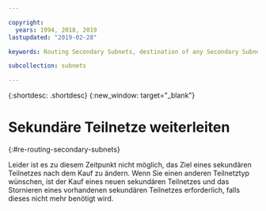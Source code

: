 ```yaml
---

copyright:
  years: 1994, 2018, 2019
lastupdated: "2019-02-28"

keywords: Routing Secondary Subnets, destination of any Secondary Subnet, different type of subnet

subcollection: subnets

---
```


{:shortdesc: .shortdesc}
{:new_window: target="_blank"}

# Sekundäre Teilnetze weiterleiten
{:#re-routing-secondary-subnets}

Leider ist es zu diesem Zeitpunkt nicht möglich, das Ziel eines sekundären Teilnetzes nach dem Kauf zu ändern. Wenn Sie einen anderen Teilnetztyp wünschen, ist der Kauf eines neuen sekundären Teilnetzes und das Stornieren eines vorhandenen sekundären Teilnetzes erforderlich, falls dieses nicht mehr benötigt wird.
